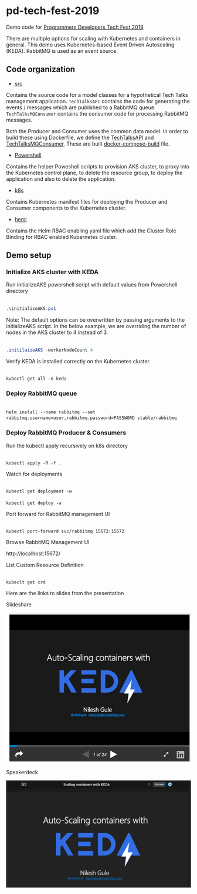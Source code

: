 # pd-tech-fest-2019

Demo code for [Programmers Developers Tech Fest 2019](https://www.eventbrite.com/e/pd-techfest-tickets-62965805419)

There are multiple options for scaling with Kubernetes and containers in general. This demo uses Kubernetes-based Event Driven Autoscaling (KEDA). RabbitMQ is used as an event source.

## Code organization

- [src](src)

Contains the source code for a model classes for a hypothetical Tech Talks management application. `TechTalksAPI` contains the code for generating the events / messages which are published to a RabbitMQ queue. `TechTalksMQConsumer` contains the consumer code for processing RabbitMQ messages.

Both the Producer and Consumer uses the common data model. In order to build these using Dockerfile, we define the [TechTalksAPI](/src/Dockerfile-TechTalksAPI) and [TechTalksMQConsumer](/src/Dockerfile-TechTalksMQConsumer). These are built [docker-compose-build](/src/docker-compose-build.yml) file.

- [Powershell](Powersehll)

Contains the helper Poweshell scripts to provision AKS cluster, to proxy into the Kubernetes control plane, to delete the resource group, to deploy the application and also to delete the application.

- [k8s](k8s)

Contains Kubernetes manifest files for deploying the Producer and Consumer components to the Kubernetes cluster.

- [heml](helm)

Contains the Helm RBAC enabling yaml file which add the Cluster Role Binding for RBAC enabled Kubernetes cluster.

## Demo setup

### Initialize AKS cluster with KEDA

Run initializeAKS powershell script with default values from Powershell directory

```powershell

.\initializeAKS.ps1

```

Note: The default options can be overwritten by passing arguments to the initializeAKS script. In the below example, we are overriding the number of nodes in the AKS cluster to 4 instead of 3.

```powershell

.initilaizeAKS -workerNodeCount 4

```

Verify KEDA is installed correctly on the Kubernetes cluster.

```code

kubectl get all -n keda

```

### Deploy RabbitMQ queue

```code

helm install --name rabbitmq --set rabbitmq.username=user,rabbitmq.password=PASSWORD stable/rabbitmq

```

### Deploy RabbitMQ Producer & Consumers

Run the kubectl apply recursively on k8s directory

```code

kubectl apply -R -f .

```

Watch for deployments

```code

kubectl get deployment -w

kubectl get deploy -w

```

Port forward for RabbitMQ management UI

```code

kubectl port-forward svc/rabbitmq 15672:15672

```

Browse RabbitMQ Management UI

http://localhost:15672/

List Custom Resource Definition

```code

kubeclt get crd

```

Here are the links to slides from the presentation

Slideshare

[![Scaling containers with KEDA](/images/slideshare.png)](https://https://www.slideshare.net/nileshgule/scaling-containers-with-keda)

Speakerdeck

[![Scaling containers with KEDA](/images/speakerdeck.png)](https://speakerdeck.com/nileshgule/scaling-containers-with-keda)
